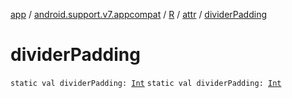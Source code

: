 [app](../../../index.md) / [android.support.v7.appcompat](../../index.md) / [R](../index.md) / [attr](index.md) / [dividerPadding](.)

# dividerPadding

`static val dividerPadding: `[`Int`](https://kotlinlang.org/api/latest/jvm/stdlib/kotlin/-int/index.html)
`static val dividerPadding: `[`Int`](https://kotlinlang.org/api/latest/jvm/stdlib/kotlin/-int/index.html)